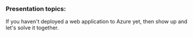 ### Presentation topics:
If you haven't deployed a web application to Azure yet, then show up and let's solve it together. 